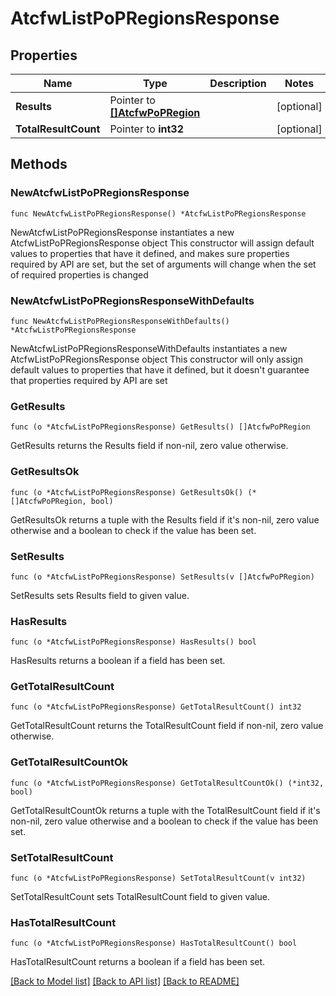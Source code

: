 # AtcfwListPoPRegionsResponse

## Properties

Name | Type | Description | Notes
------------ | ------------- | ------------- | -------------
**Results** | Pointer to [**[]AtcfwPoPRegion**](AtcfwPoPRegion.md) |  | [optional] 
**TotalResultCount** | Pointer to **int32** |  | [optional] 

## Methods

### NewAtcfwListPoPRegionsResponse

`func NewAtcfwListPoPRegionsResponse() *AtcfwListPoPRegionsResponse`

NewAtcfwListPoPRegionsResponse instantiates a new AtcfwListPoPRegionsResponse object
This constructor will assign default values to properties that have it defined,
and makes sure properties required by API are set, but the set of arguments
will change when the set of required properties is changed

### NewAtcfwListPoPRegionsResponseWithDefaults

`func NewAtcfwListPoPRegionsResponseWithDefaults() *AtcfwListPoPRegionsResponse`

NewAtcfwListPoPRegionsResponseWithDefaults instantiates a new AtcfwListPoPRegionsResponse object
This constructor will only assign default values to properties that have it defined,
but it doesn't guarantee that properties required by API are set

### GetResults

`func (o *AtcfwListPoPRegionsResponse) GetResults() []AtcfwPoPRegion`

GetResults returns the Results field if non-nil, zero value otherwise.

### GetResultsOk

`func (o *AtcfwListPoPRegionsResponse) GetResultsOk() (*[]AtcfwPoPRegion, bool)`

GetResultsOk returns a tuple with the Results field if it's non-nil, zero value otherwise
and a boolean to check if the value has been set.

### SetResults

`func (o *AtcfwListPoPRegionsResponse) SetResults(v []AtcfwPoPRegion)`

SetResults sets Results field to given value.

### HasResults

`func (o *AtcfwListPoPRegionsResponse) HasResults() bool`

HasResults returns a boolean if a field has been set.

### GetTotalResultCount

`func (o *AtcfwListPoPRegionsResponse) GetTotalResultCount() int32`

GetTotalResultCount returns the TotalResultCount field if non-nil, zero value otherwise.

### GetTotalResultCountOk

`func (o *AtcfwListPoPRegionsResponse) GetTotalResultCountOk() (*int32, bool)`

GetTotalResultCountOk returns a tuple with the TotalResultCount field if it's non-nil, zero value otherwise
and a boolean to check if the value has been set.

### SetTotalResultCount

`func (o *AtcfwListPoPRegionsResponse) SetTotalResultCount(v int32)`

SetTotalResultCount sets TotalResultCount field to given value.

### HasTotalResultCount

`func (o *AtcfwListPoPRegionsResponse) HasTotalResultCount() bool`

HasTotalResultCount returns a boolean if a field has been set.


[[Back to Model list]](../README.md#documentation-for-models) [[Back to API list]](../README.md#documentation-for-api-endpoints) [[Back to README]](../README.md)


